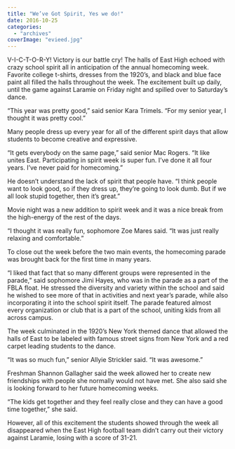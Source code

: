 ```yaml
---
title: "We’ve Got Spirit, Yes we do!"
date: 2016-10-25
categories: 
  - "archives"
coverImage: "evieed.jpg"
---
```


V-I-C-T-O-R-Y! Victory is our battle cry! The halls of East High echoed with crazy school spirit all in anticipation of the annual homecoming week. Favorite college t-shirts, dresses from the 1920’s, and black and blue face paint all filled the halls throughout the week. The excitement built up daily, until the game against Laramie on Friday night and spilled over to Saturday’s dance.

“This year was pretty good,” said senior Kara Trimels. “For my senior year, I thought it was pretty cool.”

Many people dress up every year for all of the different spirit days that allow students to become creative and expressive.

“It gets everybody on the same page,” said senior Mac Rogers. “It like unites East. Participating in spirit week is super fun. I’ve done it all four years. I’ve never paid for homecoming.”

He doesn’t understand the lack of spirit that people have. “I think people want to look good, so if they dress up, they’re going to look dumb. But if we all look stupid together, then it’s great.”

Movie night was a new addition to spirit week and it was a nice break from the high-energy of the rest of the days.

“I thought it was really fun, sophomore Zoe Mares said. “It was just really relaxing and comfortable.”

To close out the week before the two main events, the homecoming parade was brought back for the first time in many years.

“I liked that fact that so many different groups were represented in the parade,” said sophomore Jimi Hayes, who was in the parade as a part of the FBLA float. He stressed the diversity and variety within the school and said he wished to see more of that in activities and next year’s parade, while also incorporating it into the school spirit itself. The parade featured almost every organization or club that is a part of the school, uniting kids from all across campus.

The week culminated in the 1920’s New York themed dance that allowed the halls of East to be labeled with famous street signs from New York and a red carpet leading students to the dance.

“It was so much fun,” senior Allyie Strickler said. “It was awesome.”

Freshman Shannon Gallagher said the week allowed her to create new friendships with people she normally would not have met. She also said she is looking forward to her future homecoming weeks.

“The kids get together and they feel really close and they can have a good time together,” she said.

However, all of this excitement the students showed through the week all disappeared when the East High football team didn’t carry out their victory against Laramie, losing with a score of 31-21.
